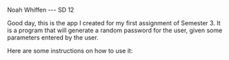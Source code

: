Noah Whiffen --- SD 12

Good day, this is the app I created for my first assignment of Semester 3. It is a program that
will generate a random password for the user, given some parameters entered by the user.

Here are some instructions on how to use it:

